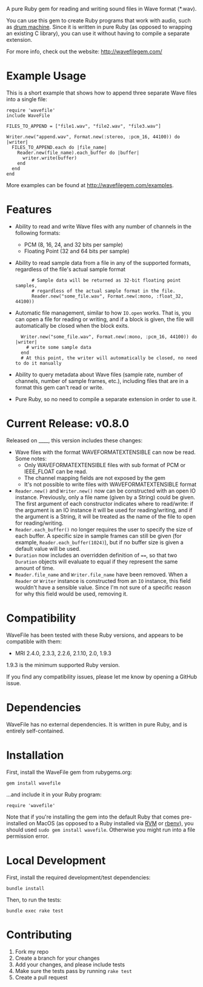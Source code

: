 A pure Ruby gem for reading and writing sound files in Wave format (*.wav).

You can use this gem to create Ruby programs that work with audio, such as [drum machine](http://beatsdrummachine.com). Since it is written in pure Ruby (as opposed to wrapping an existing C library), you can use it without having to compile a separate extension.

For more info, check out the website: <http://wavefilegem.com/>

# Example Usage

This is a short example that shows how to append three separate Wave files into a single file:

    require 'wavefile'
    include WaveFile
    
    FILES_TO_APPEND = ["file1.wav", "file2.wav", "file3.wav"]

    Writer.new("append.wav", Format.new(:stereo, :pcm_16, 44100)) do |writer|
      FILES_TO_APPEND.each do |file_name|
        Reader.new(file_name).each_buffer do |buffer|
          writer.write(buffer)
        end
      end
    end

More examples can be found at <http://wavefilegem.com/examples>.


# Features

* Ability to read and write Wave files with any number of channels in the following formats:
  * PCM (8, 16, 24, and 32 bits per sample)
  * Floating Point (32 and 64 bits per sample)
* Ability to read sample data from a file in any of the supported formats, regardless of the file's actual sample format

            # Sample data will be returned as 32-bit floating point samples,
            # regardless of the actual sample format in the file.
            Reader.new("some_file.wav", Format.new(:mono, :float_32, 44100))

* Automatic file management, similar to how `IO.open` works. That is, you can open a file for reading or writing, and if a block is given, the file will automatically be closed when the block exits.

        Writer.new("some_file.wav", Format.new(:mono, :pcm_16, 44100)) do |writer|
          # write some sample data
        end
        # At this point, the writer will automatically be closed, no need to do it manually

* Ability to query metadata about Wave files (sample rate, number of channels, number of sample frames, etc.), including files that are in a format this gem can't read or write.
* Pure Ruby, so no need to compile a separate extension in order to use it.


# Current Release: v0.8.0

Released on ____, this version includes these changes:

* Wave files with the format WAVEFORMATEXTENSIBLE can now be read. Some notes:
  * Only WAVEFORMATEXTENSIBLE files with sub format of PCM or IEEE_FLOAT can be read.
  * The channel mapping fields are not exposed by the gem
  * It's not possible to write files with WAVEFORMATEXTENSIBLE format
* `Reader.new()` and `Writer.new()` now can be constructed with an open IO instance. Previously, only a file name (given by a String) could be given. The first argument of each constructor indicates where to read/write: if the argument is an IO instance it will be used for reading/writing, and if the argument is a String, it will be treated as the name of the file to open for reading/writing.
* `Reader.each_buffer()` no longer requires the user to specify the size of each buffer. A specific size in sample frames can still be given (for example, `Reader.each_buffer(1024)`), but if no buffer size is given a default value will be used.
* `Duration` now includes an overridden definition of `==`, so that two `Duration` objects will evaluate to equal if they represent the same amount of time.
* `Reader.file_name` and `Writer.file_name` have been removed. When a `Reader` or `Writer` instance is constructed from an `IO` instance, this field wouldn't have a sensible value. Since I'm not sure of a specific reason for why this field would be used, removing it.

# Compatibility

WaveFile has been tested with these Ruby versions, and appears to be compatible with them:

* MRI 2.4.0, 2.3.3, 2.2.6, 2.1.10, 2.0, 1.9.3

1.9.3 is the minimum supported Ruby version.

If you find any compatibility issues, please let me know by opening a GitHub issue.


# Dependencies

WaveFile has no external dependencies. It is written in pure Ruby, and is entirely self-contained.


# Installation

First, install the WaveFile gem from rubygems.org:

    gem install wavefile

...and include it in your Ruby program:

    require 'wavefile'

Note that if you're installing the gem into the default Ruby that comes pre-installed on MacOS (as opposed to a Ruby installed via [RVM](http://rvm.io/) or [rbenv](https://github.com/sstephenson/rbenv/)), you should used `sudo gem install wavefile`. Otherwise you might run into a file permission error.


# Local Development

First, install the required development/test dependencies:

    bundle install

Then, to run the tests:

    bundle exec rake test


# Contributing

1. Fork my repo
2. Create a branch for your changes
3. Add your changes, and please include tests
4. Make sure the tests pass by running `rake test`
5. Create a pull request
